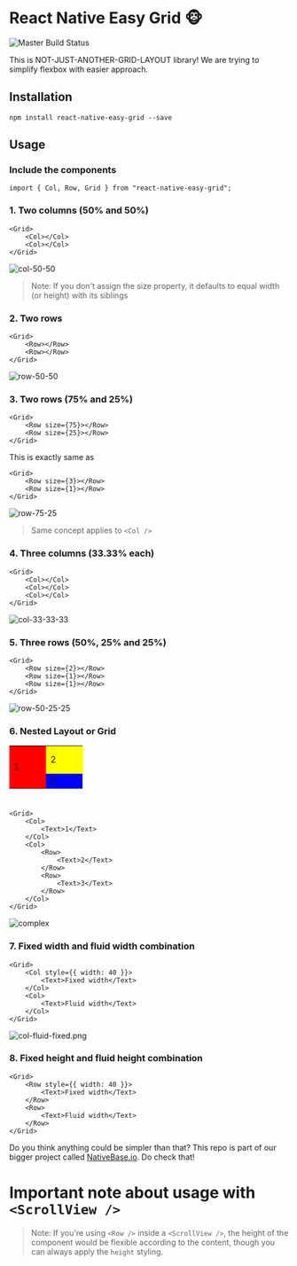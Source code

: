 # React Native Easy Grid 🐵
![Master Build Status](https://travis-ci.org/GeekyAnts/react-native-easy-grid.svg?branch=master) <br />

This is NOT-JUST-ANOTHER-GRID-LAYOUT library! We are trying to simplify flexbox with easier approach.

## Installation

```
npm install react-native-easy-grid --save
```

## Usage

### Include the components

```
import { Col, Row, Grid } from "react-native-easy-grid";
```

### 1. Two columns (50% and 50%)

```
<Grid>
    <Col></Col>
    <Col></Col>
</Grid>
```

![col-50-50](Examples/col-50-50.png "Column 50% and 50% example")



> Note: If you don't assign the size property, it defaults to equal width (or height) with its siblings

### 2. Two rows

```
<Grid>
    <Row></Row>
    <Row></Row>
</Grid>
```

![row-50-50](Examples/row-50-50.png "Row 50% and 50% example")


### 3. Two rows (75% and 25%)

```
<Grid>
    <Row size={75}></Row>
    <Row size={25}></Row>
</Grid>
```

This is exactly same as

```
<Grid>
    <Row size={3}></Row>
    <Row size={1}></Row>
</Grid>
```

![row-75-25](Examples/row-75-25.png "Row 75% and 25% example")

> Same concept applies to `<Col />`


### 4. Three columns (33.33% each)

```
<Grid>
    <Col></Col>
    <Col></Col>
    <Col></Col>
</Grid>
```
![col-33-33-33](Examples/col-33-33-33.png "Column 33.33% each")

### 5. Three rows (50%, 25% and 25%)

```
<Grid>
    <Row size={2}></Row>
    <Row size={1}></Row>
    <Row size={1}></Row>
</Grid>
```

![row-50-25-25](Examples/row-50-25-25.png "Row 50%, 25% and 50% example")

### 6. Nested Layout or Grid

<table width="100" height="100">
    <tr>
        <td rowspan="2" bgcolor="red" width="50">1</td>
        <td bgcolor="yellow" width="50" height="50">2</td>
    </tr>
    <tr>
        <td bgcolor="blue">3</td>
    </tr>
</table>

```
<Grid>
    <Col>
        <Text>1</Text>
    </Col>
    <Col>
        <Row>
            <Text>2</Text>
        </Row>
        <Row>
            <Text>3</Text>
        </Row>
    </Col>
</Grid>
```

![complex](Examples/complex.png "Complex and Nested Layouts")



### 7. Fixed width and fluid width combination

```
<Grid>
    <Col style={{ width: 40 }}>
        <Text>Fixed width</Text>
    </Col>
    <Col>
        <Text>Fluid width</Text>
    </Col>
</Grid>
```

![col-fluid-fixed.png](Examples/col-fluid-fixed.png "Column fluid and fixed example")


### 8. Fixed height and fluid height combination

```
<Grid>
    <Row style={{ width: 40 }}>
        <Text>Fixed width</Text>
    </Row>
    <Row>
        <Text>Fluid width</Text>
    </Row>
</Grid>
```

Do you think anything could be simpler than that? This repo is part of our bigger project called [NativeBase.io](http://nativebase.io). Do check that!

# Important note about usage with `<ScrollView />`

> Note: If you're using `<Row />` inside a `<ScrollView />`, the height of the <Row /> component would be flexible according to the content, though you can always apply the `height` styling.
